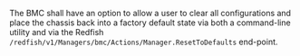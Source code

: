 The BMC shall have an option to allow a user to clear all configurations and
place the chassis back into a factory default state via both a command-line
utility and via the Redfish
`/redfish/v1/Managers/bmc/Actions/Manager.ResetToDefaults` end-point.
